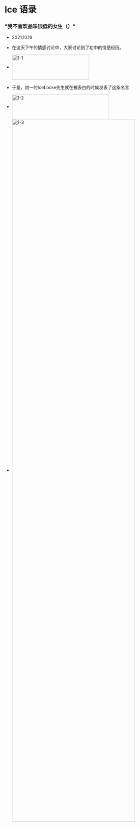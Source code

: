 # Ice 语录

### "我不喜欢品味很低的女生（）"

* 2021.10.16

* 在这天下午的情感讨论中，大家讨论到了初中的情感经历。

* <div>    
  <img src="/MSWiki/_media/memes/ice/1-1.png" width = "251" height = "81" alt="1-1" align=center />
  </div>

* 于是，初一的IceLocke先生就在被表白的时候发表了这条名言

* <div>    
  <img src="/MSWiki/_media/memes/ice/1-2.png" width = "316" height = "79" alt="1-2" align=center />
  </div>

* <div>    
  <img src="/MSWiki/_media/memes/ice/1-3.png" width = "400" height = "2273" alt="1-3" align=center />
  </div>

